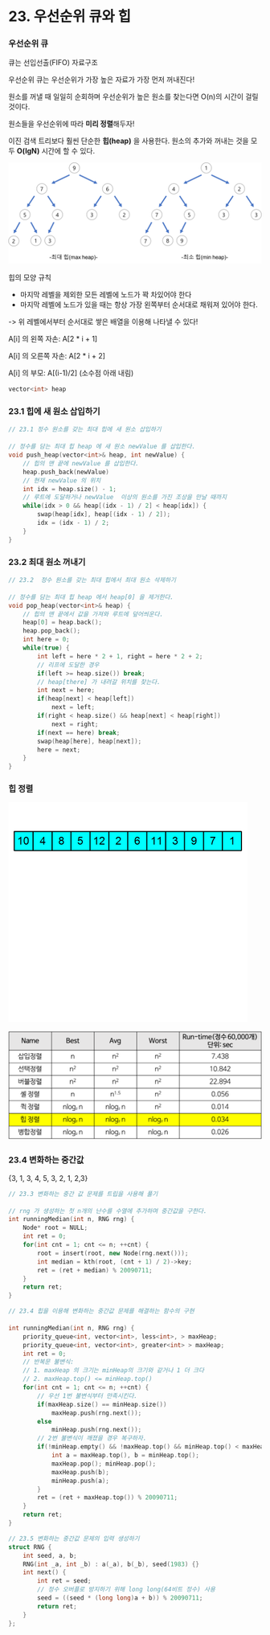 # 23. 우선순위 큐와 힙

### 우선순위 큐

큐는 선입선출(FIFO) 자료구조

우선순위 큐는 우선순위가 가장 높은 자료가 가장 먼저 꺼내진다!

원소를 꺼낼 때 일일히 순회하며 우선순위가 높은 원소를 찾는다면 O(n)의 시간이 걸릴 것이다.

원소들을 우선순위에 따라 **미리 정렬**해두자!

이진 검색 트리보다 훨씬 단순한 **힙(heap)** 을 사용한다. 원소의 추가와 꺼내는 것을 모두 **O(lgN)** 시간에 할 수 있다.



![img](lecture23.assets/types-of-heap.png)

힙의 모양 규칙

- 마지막 레벨을 제외한 모든 레벨에 노드가 꽉 차있어야 한다
- 마지막 레벨에 노드가 있을 때는 항상 가장 왼쪽부터 순서대로 채워져 있어야 한다.



-> 위 레벨에서부터 순서대로 쌓은 배열을 이용해 나타낼 수 있다!



A[i] 의 왼쪽 자손: A[2 * i + 1]

A[i] 의 오른쪽 자손: A[2 * i + 2]

A[i] 의 부모: A[(i-1)/2]		(소수점 아래 내림)

```c++
vector<int> heap
```



### 23.1 힙에 새 원소 삽입하기

```c++
// 23.1 정수 원소를 갖는 최대 힙에 새 원소 삽입하기

// 정수를 담는 최대 힙 heap 에 새 원소 newValue 를 삽입한다.
void push_heap(vector<int>& heap, int newValue) {
    // 힙의 맨 끝에 newValue 를 삽입한다.
    heap.push_back(newValue)
    // 현재 newValue 의 위치
    int idx = heap.size() - 1;
    // 루트에 도달하거나 newValue  이상의 원소를 가진 조상을 만날 때까지
    while(idx > 0 && heap[(idx - 1) / 2] < heap[idx]) {
        swap(heap[idx], heap[(idx - 1) / 2]);
        idx = (idx - 1) / 2;
    }
}
```

### 23.2 최대 원소 꺼내기

```c++
// 23.2  정수 원소를 갖는 최대 힙에서 최대 원소 삭제하기

// 정수를 담는 최대 힙 heap 에서 heap[0] 을 제거한다.
void pop_heap(vector<int>& heap) {
    // 힙의 맨 끝에서 값을 가져와 루트에 덮어씌운다.
    heap[0] = heap.back();
    heap.pop_back();
    int here = 0;
    while(true) {
        int left = here * 2 + 1, right = here * 2 + 2;
        // 리프에 도달한 경우
        if(left >= heap.size()) break;
        // heap[there] 가 내려갈 위치를 찾는다.
        int next = here;
        if(heap[next] < heap[left])
            next = left;
        if(right < heap.size() && heap[next] < heap[right])
            next = right;
        if(next == here) break;
        swap(heap[here], heap[next]);
        here = next;
    }
}
```



### 힙 정렬

![File:Heap sort example.gif - Wikimedia Commons](lecture23.assets/Heap_sort_example.gif)

![img](lecture23.assets/sort-time-complexity.png)



### 23.4 변화하는 중간값

{3, 1, 3, 4, 5, 3, 2, 1, 2,3}

```c++
// 23.3 변화하는 중간 값 문제를 트립을 사용해 풀기

// rng 가 생성하는 첫 n개의 난수를 수열에 추가하며 중간값을 구한다.
int runningMedian(int n, RNG rng) {
    Node* root = NULL;
    int ret = 0;
    for(int cnt = 1; cnt <= n; ++cnt) {
        root = insert(root, new Node(rng.next()));
        int median = kth(root, (cnt + 1) / 2)->key;
        ret = (ret + median) % 20090711;
    }
    return ret;
}
```

```c++
// 23.4 힙을 이용해 변화하는 중간값 문제를 해결하는 함수의 구현

int runningMedian(int n, RNG rng) {
    priority_queue<int, vector<int>, less<int>, > maxHeap;
    priority_queue<int, vector<int>, greater<int> > maxHeap;
    int ret = 0;
    // 반복문 불변식:
    // 1. maxHeap 의 크기는 minHeap의 크기와 같거나 1 더 크다
    // 2. maxHeap.top() <= minHeap.top()
    for(int cnt = 1; cnt <= n; ++cnt) {
        // 우선 1번 불변식부터 만족시킨다. 
        if(maxHeap.size() == minHeap.size())
            maxHeap.push(rng.next());
        else
            minHeap.push(rng.next());
        // 2번 불변식이 깨졌을 경우 복구하자.
        if(!minHeap.empty() && !maxHeap.top() && minHeap.top() < maxHeap.top()) {
            int a = maxHeap.top(), b = minHeap.top();
            maxHeap.pop(); minHeap.pop();
            maxHeap.push(b);
            minHeap.push(a);
        }
        ret = (ret + maxHeap.top()) % 20090711;
    }
    return ret;
}
```

```c++
// 23.5 변화하는 중간값 문제의 입력 생성하기
struct RNG {
    int seed, a, b;
    RNG(int _a, int _b) : a(_a), b(_b), seed(1983) {}
    int next() {
        int ret = seed;
        // 정수 오버플로 방지하기 위해 long long(64비트 정수) 사용
        seed = ((seed * (long long)a + b)) % 20090711;
        return ret;
    }
};
```

